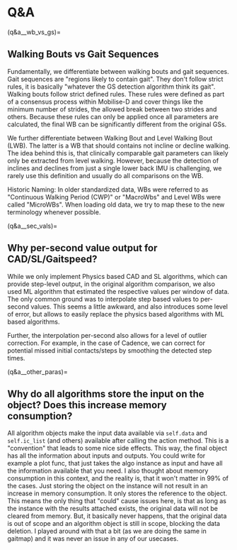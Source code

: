 # Q&A

(q&a__wb_vs_gs)=
## Walking Bouts vs Gait Sequences

Fundamentally, we differentiate between walking bouts and gait sequences.
Gait sequences are "regions likely to contain gait".
They don't follow strict rules, it is basically "whatever the GS detection algorithm think its gait".
Walking bouts follow strict defined rules.
These rules were defined as part of a consensus process within Mobilise-D and cover things like the minimum number of 
strides, the allowed break between two strides and others.
Because these rules can only be applied once all parameters are calculated, the final WB can be significantly different
from the original GSs.

We further differentiate between Walking Bout and Level Walking Bout (LWB).
The latter is a WB that should contains not incline or decline walking.
The idea behind this is, that clinically comparable gait parameters can likely only be extracted from level walking.
However, because the detection of inclines and declines from just a single lower back IMU is challenging, we rarely use 
this definition and usually do all comparisons on the WB.

Historic Naming: In older standardized data, WBs were referred to as "Continuous Walking Period (CWP)" or "MacroWbs" 
and Level WBs were called "MicroWBs".
When loading old data, we try to map these to the new terminology whenever possible.

(q&a__sec_vals)=
## Why per-second value output for CAD/SL/Gaitspeed?

While we only implement Physics based CAD and SL algorithms, which can provide step-level output, in the original 
algorithm comparison, we also used ML algorithm that estimated the respective values per window of data.
The only common ground was to interpolate step based values to per-second values.
This seems a little awkward, and also introduces some level of error, but allows to easily replace the physics based 
algorithms with ML based algorithms.

Further, the interpolation per-second also allows for a level of outlier correction.
For example, in the case of Cadence, we can correct for potential missed initial contacts/steps by smoothing the 
detected step times.

(q&a__other_paras)=
## Why do all algorithms store the input on the object? Does this increase memory consumption?

All algorithm objects make the input data available via `self.data` and `self.ic_list` (and others) available after 
calling the action method.
This is a "convention" that leads to some nice side effects.
This way, the final object has all the information about inputs and outputs. 
You could write for example a plot func, that just takes the algo instance as input and have all the information 
available that you need.
I also thought about memory consumption in this context, and the reality is, that it won't matter in 99% of the cases.
Just storing the object on the instance will not result in an increase in memory consumption.
It only stores the reference to the object.
This means the only thing that "could" cause issues here, is that as long as the instance with the results attached 
exists, the original data will not be cleared from memory.
But, it basically never happens, that the original data is out of scope and an algorithm object is still in scope, 
blocking the data deletion.
I played around with that a bit (as we are doing the same in gaitmap) and it was never an issue in any of our usecases.